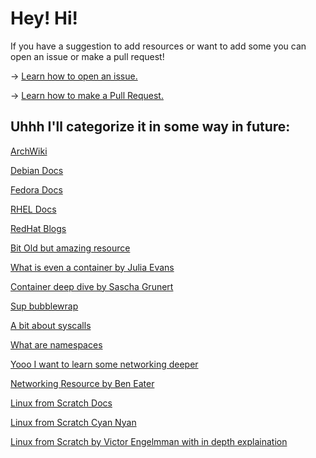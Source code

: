 # Hey! Hi!

If you have a suggestion to add resources or want to add some you can open an issue or make a pull request!

-> [Learn how to open an issue.](https://docs.github.com/en/issues/tracking-your-work-with-issues/creating-an-issue)

-> [Learn how to make a Pull Request.](https://docs.github.com/en/pull-requests/collaborating-with-pull-requests/proposing-changes-to-your-work-with-pull-requests/creating-a-pull-request)

## Uhhh I'll categorize it in some way in future:
[ArchWiki](https://wiki.archlinux.org/)

[Debian Docs](https://www.debian.org/doc/)

[Fedora Docs](https://docs.fedoraproject.org/en-US/docs/)

[RHEL Docs](https://access.redhat.com/documentation/en-us/red_hat_enterprise_linux/9)

[RedHat Blogs](https://www.redhat.com/sysadmin/)

[Bit Old but amazing resource](https://linux.die.net/)

[What is even a container by Julia Evans](https://jvns.ca/blog/2016/10/10/what-even-is-a-container/)

[Container deep dive by Sascha Grunert](https://github.com/saschagrunert/demystifying-containers)

[Sup bubblewrap](https://jvns.ca/blog/2022/06/28/some-notes-on-bubblewrap/)

[A bit about syscalls](https://www.youtube.com/watch?v=fLS99zJDHOc)

[What are namespaces](https://www.youtube.com/watch?v=-YnMr1lj4Z8)

[Yooo I want to learn some networking deeper](https://www.youtube.com/playlist?list=PLHh55M_Kq4OCZOAxs2KZyCawhX38YR154)

[Networking Resource by Ben Eater](https://www.youtube.com/playlist?list=PLowKtXNTBypH19whXTVoG3oKSuOcw_XeW)

[Linux from Scratch Docs](https://www.linuxfromscratch.org/lfs/read.html)

[Linux from Scratch Cyan Nyan](https://youtube.com/playlist?list=PLjxmgthn5WK_43uf9afQm28xF4PrvsdfI)

[Linux from Scratch by Victor Engelmman with in depth explaination](https://youtube.com/playlist?list=PLHh55M_Kq4OAPznDEcgnkQsbjgvG-QFBR)
